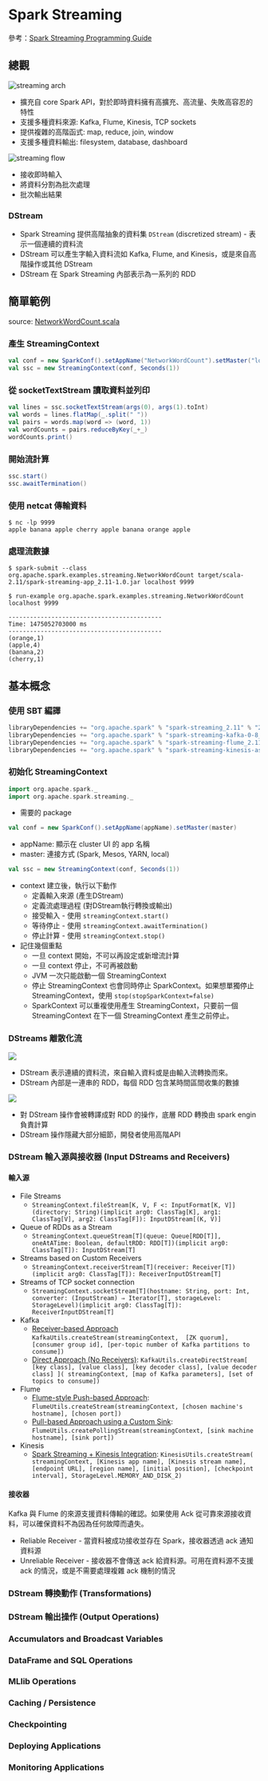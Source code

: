 # Spark Streaming

參考：[Spark Streaming Programming Guide](http://spark.apache.org/docs/latest/streaming-programming-guide.html)

## 總觀

![streaming arch](http://spark.apache.org/docs/latest/img/streaming-arch.png)
- 擴充自 core Spark API，對於即時資料擁有高擴充、高流量、失敗高容忍的特性
- 支援多種資料來源: Kafka, Flume, Kinesis, TCP sockets
- 提供複雜的高階函式: map, reduce, join, window
- 支援多種資料輸出: filesystem, database, dashboard

![streaming flow](http://spark.apache.org/docs/latest/img/streaming-flow.png)
- 接收即時輸入
- 將資料分割為批次處理
- 批次輸出結果

### DStream
- Spark Streaming 提供高階抽象的資料集 `DStream` (discretized stream) - 表示一個連續的資料流
- DStream 可以產生字輸入資料流如 Kafka, Flume, and Kinesis，或是來自高階操作或其他 DStream
- DStream 在 Spark Streaming 內部表示為一系列的 RDD

## 簡單範例
source: [NetworkWordCount.scala](quick-example/NetworkWordCount.scala)

### 產生 StreamingContext
```scala
val conf = new SparkConf().setAppName("NetworkWordCount").setMaster("local[2]")
val ssc = new StreamingContext(conf, Seconds(1))
```

### 從 socketTextStream 讀取資料並列印
```scala
val lines = ssc.socketTextStream(args(0), args(1).toInt)
val words = lines.flatMap(_.split(" "))
val pairs = words.map(word => (word, 1))
val wordCounts = pairs.reduceByKey(_+_)
wordCounts.print()
```

### 開始流計算
```scala
ssc.start()
ssc.awaitTermination()
```

### 使用 netcat 傳輸資料
```shell
$ nc -lp 9999
apple banana apple cherry apple banana orange apple
```

### 處理流數據
```shell
$ spark-submit --class org.apache.spark.examples.streaming.NetworkWordCount target/scala-2.11/spark-streaming-app_2.11-1.0.jar localhost 9999
```

```shell
$ run-example org.apache.spark.examples.streaming.NetworkWordCount localhost 9999
```

```
-------------------------------------------
Time: 1475052703000 ms
-------------------------------------------
(orange,1)
(apple,4)
(banana,2)
(cherry,1)
```

## 基本概念

### 使用 SBT 編譯
```scala
libraryDependencies += "org.apache.spark" % "spark-streaming_2.11" % "2.0.0"
libraryDependencies += "org.apache.spark" % "spark-streaming-kafka-0-8_2.11" % "2.0.0"
libraryDependencies += "org.apache.spark" % "spark-streaming-flume_2.11" % "2.0.0"
libraryDependencies += "org.apache.spark" % "spark-streaming-kinesis-asl_2.11" % "2.0.0"
```

### 初始化 StreamingContext
```scala
import org.apache.spark._
import org.apache.spark.streaming._
```
- 需要的 package

```scala
val conf = new SparkConf().setAppName(appName).setMaster(master)
```
- appName: 顯示在 cluster UI 的 app 名稱
- master: 連接方式 (Spark, Mesos, YARN, local)

```scala
val ssc = new StreamingContext(conf, Seconds(1))
```
- context 建立後，執行以下動作
  - 定義輸入來源 (產生DStream)
  - 定義流處理過程 (對DStream執行轉換或輸出)
  - 接受輸入 - 使用 `streamingContext.start()` 
  - 等待停止 - 使用 `streamingContext.awaitTermination()` 
  - 停止計算 - 使用 `streamingContext.stop()`
- 記住幾個重點
  - 一旦 context 開始，不可以再設定或新增流計算
  - 一旦 context 停止，不可再被啟動
  - JVM 一次只能啟動一個 StreamingContext
  - 停止 StreamingContext 也會同時停止 SparkContext。如果想單獨停止 StreamingContext，使用 `stop(stopSparkContext=false)`
  - SparkContext 可以重複使用產生 StreamingContext，只要前一個 StreamingContext 在下一個 StreamingContext 產生之前停止。

### DStreams 離散化流
![](http://spark.apache.org/docs/latest/img/streaming-dstream.png)
- DStream 表示連續的資料流，來自輸入資料或是由輸入流轉換而來。
- DStream 內部是一連串的 RDD，每個 RDD 包含某時間區間收集的數據

![](http://spark.apache.org/docs/latest/img/streaming-dstream-ops.png)
- 對 DStream 操作會被轉譯成對 RDD 的操作，底層 RDD 轉換由 spark engin 負責計算
- DStream 操作隱藏大部分細節，開發者使用高階API

### DStream 輸入源與接收器 (Input DStreams and Receivers)

#### 輸入源
- File Streams
  - `StreamingContext.fileStream[K, V, F <: InputFormat[K, V]](directory: String)(implicit arg0: ClassTag[K], arg1: ClassTag[V], arg2: ClassTag[F]): InputDStream[(K, V)]`
- Queue of RDDs as a Stream
  - `StreamingContext.queueStream[T](queue: Queue[RDD[T]], oneAtATime: Boolean, defaultRDD: RDD[T])(implicit arg0: ClassTag[T]): InputDStream[T]`
- Streams based on Custom Receivers
  - `StreamingContext.receiverStream[T](receiver: Receiver[T])(implicit arg0: ClassTag[T]): ReceiverInputDStream[T]`
- Streams of TCP socket connection
  - `StreamingContext.socketStream[T](hostname: String, port: Int, converter: (InputStream) ⇒ Iterator[T], storageLevel: StorageLevel)(implicit arg0: ClassTag[T]): ReceiverInputDStream[T]`
- Kafka
  - [Receiver-based Approach](http://spark.apache.org/docs/latest/streaming-kafka-integration.html#approach-1-receiver-based-approach) `KafkaUtils.createStream(streamingContext, 
     [ZK quorum], [consumer group id], [per-topic number of Kafka partitions to consume])`
  - [Direct Approach (No Receivers)](http://spark.apache.org/docs/latest/streaming-kafka-integration.html#approach-2-direct-approach-no-receivers): `KafkaUtils.createDirectStream[
     [key class], [value class], [key decoder class], [value decoder class] ](
     streamingContext, [map of Kafka parameters], [set of topics to consume])`
- Flume
  - [Flume-style Push-based Approach](http://spark.apache.org/docs/latest/streaming-flume-integration.html#approach-1-flume-style-push-based-approach): `FlumeUtils.createStream(streamingContext, [chosen machine's hostname], [chosen port])`
  - [Pull-based Approach using a Custom Sink](http://spark.apache.org/docs/latest/streaming-flume-integration.html#approach-2-pull-based-approach-using-a-custom-sink): `FlumeUtils.createPollingStream(streamingContext, [sink machine hostname], [sink port])`
- Kinesis
  - [Spark Streaming + Kinesis Integration](http://spark.apache.org/docs/latest/streaming-kinesis-integration.html#spark-streaming-kinesis-integration): `KinesisUtils.createStream(
     streamingContext, [Kinesis app name], [Kinesis stream name], [endpoint URL],
     [region name], [initial position], [checkpoint interval], StorageLevel.MEMORY_AND_DISK_2)`
     
#### 接收器
Kafka 與 Flume 的來源支援資料傳輸的確認。如果使用 Ack 從可靠來源接收資料，可以確保資料不為因為任何故障而遺失。

- Reliable Receiver - 當資料被成功接收並存在 Spark，接收器透過 ack 通知資料源
- Unreliable Receiver - 接收器不會傳送 ack 給資料源。可用在資料源不支援 ack 的情況，或是不需要處理複雜 ack 機制的情況

### DStream 轉換動作 (Transformations)
### DStream 輸出操作 (Output Operations)

### Accumulators and Broadcast Variables
### DataFrame and SQL Operations
### MLlib Operations
### Caching / Persistence
### Checkpointing
### Deploying Applications
### Monitoring Applications
